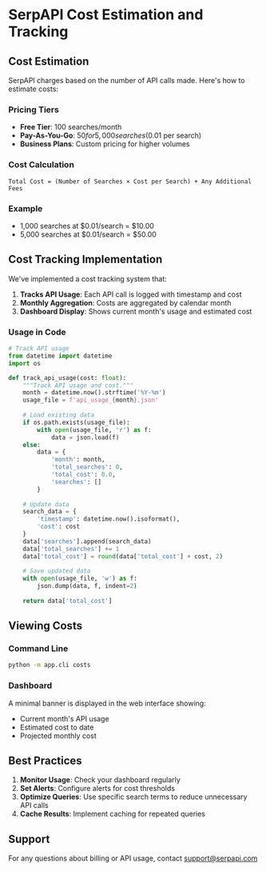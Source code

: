 # SerpAPI Cost Estimation and Tracking

## Cost Estimation

SerpAPI charges based on the number of API calls made. Here's how to estimate costs:

### Pricing Tiers
- **Free Tier**: 100 searches/month
- **Pay-As-You-Go**: $50 for 5,000 searches ($0.01 per search)
- **Business Plans**: Custom pricing for higher volumes

### Cost Calculation
```
Total Cost = (Number of Searches × Cost per Search) + Any Additional Fees
```

### Example
- 1,000 searches at $0.01/search = $10.00
- 5,000 searches at $0.01/search = $50.00

## Cost Tracking Implementation

We've implemented a cost tracking system that:

1. **Tracks API Usage**: Each API call is logged with timestamp and cost
2. **Monthly Aggregation**: Costs are aggregated by calendar month
3. **Dashboard Display**: Shows current month's usage and estimated cost

### Usage in Code
```python
# Track API usage
from datetime import datetime
import os

def track_api_usage(cost: float):
    """Track API usage and cost."""
    month = datetime.now().strftime('%Y-%m')
    usage_file = f'api_usage_{month}.json'
    
    # Load existing data
    if os.path.exists(usage_file):
        with open(usage_file, 'r') as f:
            data = json.load(f)
    else:
        data = {
            'month': month,
            'total_searches': 0,
            'total_cost': 0.0,
            'searches': []
        }
    
    # Update data
    search_data = {
        'timestamp': datetime.now().isoformat(),
        'cost': cost
    }
    data['searches'].append(search_data)
    data['total_searches'] += 1
    data['total_cost'] = round(data['total_cost'] + cost, 2)
    
    # Save updated data
    with open(usage_file, 'w') as f:
        json.dump(data, f, indent=2)
    
    return data['total_cost']
```

## Viewing Costs

### Command Line
```bash
python -m app.cli costs
```

### Dashboard
A minimal banner is displayed in the web interface showing:
- Current month's API usage
- Estimated cost to date
- Projected monthly cost

## Best Practices
1. **Monitor Usage**: Check your dashboard regularly
2. **Set Alerts**: Configure alerts for cost thresholds
3. **Optimize Queries**: Use specific search terms to reduce unnecessary API calls
4. **Cache Results**: Implement caching for repeated queries

## Support
For any questions about billing or API usage, contact support@serpapi.com
